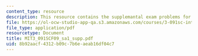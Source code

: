 ```yaml
---
content_type: resource
description: This resource contains the supplemantal exam problems for study.
file: https://ol-ocw-studio-app-qa.s3.amazonaws.com/courses/3-091sc-introduction-to-solid-state-chemistry-fall-2010/8b92aacf4312b09c7b6eaeab16df04c7_MIT3_091SCF09_sa1_supp.pdf
file_type: application/pdf
resourcetype: Document
title: MIT3_091SCF09_sa1_supp.pdf
uid: 8b92aacf-4312-b09c-7b6e-aeab16df04c7
---
```

